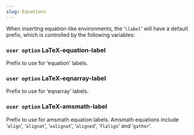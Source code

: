 ```yaml
---
slug: Equations
---
```


When inserting equation-like environments, the ‘`\label`’ will have a default prefix, which is controlled by the following variables:

### <span className="tag useroption">`user option`</span> **LaTeX-equation-label**

Prefix to use for ‘equation’ labels.

### <span className="tag useroption">`user option`</span> **LaTeX-eqnarray-label**

Prefix to use for ‘eqnarray’ labels.

### <span className="tag useroption">`user option`</span> **LaTeX-amsmath-label**

Prefix to use for amsmath equation labels. Amsmath equations include ‘`align`’, ‘`alignat`’, ‘`xalignat`’, ‘`aligned`’, ‘`flalign`’ and ‘`gather`’.
